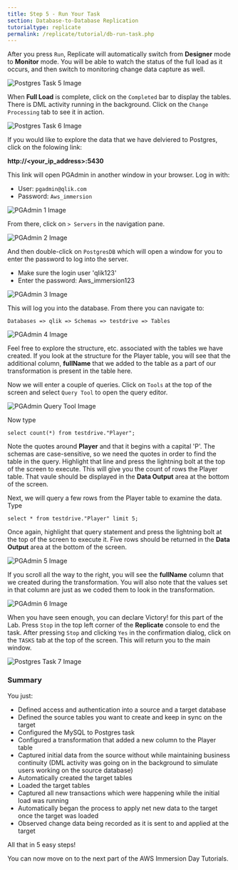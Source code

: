 ```yaml
---
title: Step 5 - Run Your Task
section: Database-to-Database Replication
tutorialtype: replicate
permalink: /replicate/tutorial/db-run-task.php
---
```


After you press `Run`, Replicate will automatically switch from **Designer** mode to **Monitor** mode. 
You will be able to watch the status of the full load as it occurs, and then switch to monitoring 
change data capture as well.

![Postgres Task 5 Image](/images/postgres-task-5.png)

When **Full Load** is complete, click on the `Completed` bar to display the tables. 
There is DML activity running in the background. Click on the `Change Processing` tab to 
see it in action.

![Postgres Task 6 Image](/images/postgres-task-6.png)

If you would like to explore the data that we have delviered to Postgres, click on the folowing link:

__http://<your_ip_address>:5430__

This link will open PGAdmin in another window in your browser. Log in with:

* User: `pgadmin@qlik.com`
* Password: `Aws_immersion`

![PGAdmin 1 Image](/images/pgadmin-1.png)

From there, click on `> Servers` in the navigation pane.

![PGAdmin 2 Image](/images/pgadmin-2.png)

And then double-click on `PostgresDB` which will open a window for you to enter 
the password to log into the server.

* Make sure the login user 'qlik123'
* Enter the password: Aws_immersion123

![PGAdmin 3 Image](/images/pgadmin-3.png)

This will log you into the database. From there you can navigate to:

```
Databases => qlik => Schemas => testdrive => Tables
```

![PGAdmin 4 Image](/images/pgadmin-4.png)

Feel free to explore the structure, etc. associated with the tables we have created. If you look
at the structure for the Player table, you will see that the additional column, **fullName** 
that we added to the table as a part of our transformation is present in the table here.

Now we will enter a couple of queries. Click on `Tools` at the top of the screen and select
`Query Tool` to open the query editor. 

![PGAdmin Query Tool Image](/images/pgadmin-query-tool.png)

Now type 

`select count(*) from testdrive."Player";`

Note the quotes around **Player** and that it begins with a capital 'P'. The schemas are 
case-sensitive, so we need the quotes in order to find the table in the query. Highlight that 
line and press the lightning bolt at the top of the screen to execute. This will give you 
the count of rows the Player table. That vaule should be displayed in the **Data Output** 
area at the bottom of the screen.

Next, we will query a few rows from the Player table to examine the data. Type 

`select * from testdrive."Player" limit 5;` 

Once again, highlight that query statement and press the lightning bolt at the top
of the screen to execute it.  Five rows should be returned in the **Data Output** area 
at the bottom of the screen.

![PGAdmin 5 Image](/images/pgadmin-5.png)

If you scroll all the way to the right, you will see the **fullName** column that we created
during the transformation. You will also note that the values set in that column are just
as we coded them to look in the transformation.

![PGAdmin 6 Image](/images/pgadmin-6.png)

When you have seen enough, you can declare Victory! for this part of the Lab. Press `Stop`
in the top left corner of the **Replicate** console to end the task. After pressing `Stop` 
and clicking `Yes` in the confirmation dialog, click on the `TASKS` tab at the top of the screen. 
This will return you to the main window.

![Postgres Task 7 Image](/images/postgres-task-7.png)

### Summary
You just:
* Defined access and authentication into a source and a target database
* Defined the source tables you want to create and keep in sync on the target
* Configured the MySQL to Postgres task
* Configured a transformation that added a new column to the Player table
* Captured  initial data from the source without while maintaining business continuity
  (DML activity was going on in the background to simulate users working on the source database)
* Automatically created the target tables
* Loaded the target tables
* Captured all new transactions which were happening while the initial load was running 
* Automatically began the process to apply  net new data to the target once the target was loaded
* Observed change data being recorded as it is sent to and applied at the  target 

All that in 5 easy steps!

You can now move on to the next part of the AWS Immersion Day  Tutorials.


